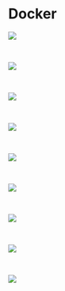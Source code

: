 # Docker

![](/img/docker/1.jpg)

<br/>

![](/img/docker/2.jpg)

<br/>

![](/img/docker/3.jpg)

<br/>

![](/img/docker/4.jpg)

<br/>

![](/img/docker/5.jpg)

<br/>

![](/img/docker/6.jpg)

<br/>

![](/img/docker/7.jpg)

<br/>

![](/img/docker/8.jpg)

<br/>

![](/img/docker/9.jpg)
